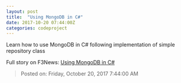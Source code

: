 ```yaml
---
layout: post
title:  "Using MongoDB in C#"
date: 2017-10-20 07:44:00Z
categories: codeproject
---
```


Learn how to use MongoDB in C# following implementation of simple repository class


Full story on F3News: [Using MongoDB in C#](http://www.f3nws.com/n/SM4pxD)

> Posted on: Friday, October 20, 2017 7:44:00 AM

